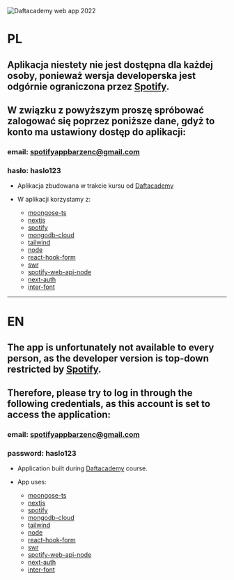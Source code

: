 ![Daftacademy web app 2022](./cover.png?raw=true "Daftacademy web app 2022")

# PL

## Aplikacja niestety nie jest dostępna dla każdej osoby, ponieważ wersja developerska jest odgórnie ograniczona przez [Spotify](https://developer.spotify.com/dashboard/).
## W związku z powyższym proszę spróbować zalogować się poprzez poniższe dane, gdyż to konto ma ustawiony dostęp do aplikacji:
### email: spotifyappbarzenc@gmail.com
### hasło: haslo123

- Aplikacja zbudowana w trakcie kursu od [Daftacademy](https://www.daftacademy.pl/)

- W aplikacji korzystamy z:

  - [moongose-ts](https://mongoosejs.com/docs/typescript.html)
  - [nextjs](https://nextjs.org/docs/)
  - [spotify](https://developer.spotify.com/dashboard/)
  - [mongodb-cloud](https://www.mongodb.com/cloud)
  - [tailwind](https://tailwindcss.com/docs/)
  - [node](https://nodejs.org/en/)
  - [react-hook-form](https://react-hook-form.com/get-started/#TypeScript)
  - [swr](https://swr.vercel.app/docs/getting-started)
  - [spotify-web-api-node](https://github.com/thelinmichael/spotify-web-api-node)
  - [next-auth](https://next-auth.js.org/)
  - [inter-font](https://rsms.me/inter/)

_______________________________________________________________________________________________________________________________________________________________________

# EN

## The app is unfortunately not available to every person, as the developer version is top-down restricted by [Spotify](https://developer.spotify.com/dashboard/).
## Therefore, please try to log in through the following credentials, as this account is set to access the application:
### email: spotifyappbarzenc@gmail.com
### password: haslo123

- Application built during [Daftacademy](https://www.daftacademy.pl/) course.

- App uses:

  - [moongose-ts](https://mongoosejs.com/docs/typescript.html)
  - [nextjs](https://nextjs.org/docs/)
  - [spotify](https://developer.spotify.com/dashboard/)
  - [mongodb-cloud](https://www.mongodb.com/cloud)
  - [tailwind](https://tailwindcss.com/docs/)
  - [node](https://nodejs.org/en/)
  - [react-hook-form](https://react-hook-form.com/get-started/#TypeScript)
  - [swr](https://swr.vercel.app/docs/getting-started)
  - [spotify-web-api-node](https://github.com/thelinmichael/spotify-web-api-node)
  - [next-auth](https://next-auth.js.org/)
  - [inter-font](https://rsms.me/inter/)

